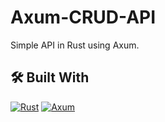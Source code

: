 # Axum-CRUD-API

Simple API in Rust using Axum.

## 🛠 Built With

[![Rust](https://img.shields.io/badge/rust-firebrick?style=for-the-badge&logo=rust&logoColor=white)](https://www.rust-lang.org/)
[![Axum](https://img.shields.io/badge/axum-firebrick?style=for-the-badge&logo=rust&logoColor=white)](https://docs.rs/axum/latest/axum/)
